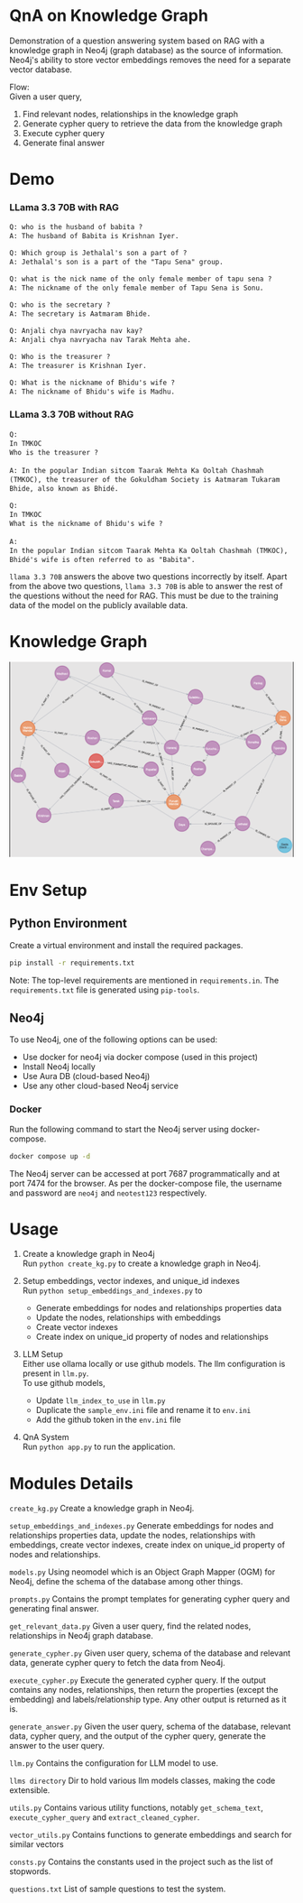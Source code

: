 # QnA on Knowledge Graph
Demonstration of a question answering system based on RAG with a knowledge graph in Neo4j (graph database) as the source of information. Neo4j's ability to store vector embeddings removes the need for a separate vector database.

Flow:  
Given a user query,  
1. Find relevant nodes, relationships in the knowledge graph
2. Generate cypher query to retrieve the data from the knowledge graph
3. Execute cypher query
4. Generate final answer

# Demo
### LLama 3.3 70B with RAG 
```
Q: who is the husband of babita ?
A: The husband of Babita is Krishnan Iyer.
```

```
Q: Which group is Jethalal's son a part of ?
A: Jethalal's son is a part of the "Tapu Sena" group.
```

```
Q: what is the nick name of the only female member of tapu sena ?
A: The nickname of the only female member of Tapu Sena is Sonu.
```

```
Q: who is the secretary ?
A: The secretary is Aatmaram Bhide.
```

```
Q: Anjali chya navryacha nav kay?
A: Anjali chya navryacha nav Tarak Mehta ahe.
```

```
Q: Who is the treasurer ?
A: The treasurer is Krishnan Iyer.
```

```
Q: What is the nickname of Bhidu's wife ?
A: The nickname of Bhidu's wife is Madhu.
```

### LLama 3.3 70B without RAG
```
Q:
In TMKOC
Who is the treasurer ?

A: In the popular Indian sitcom Taarak Mehta Ka Ooltah Chashmah (TMKOC), the treasurer of the Gokuldham Society is Aatmaram Tukaram Bhide, also known as Bhidé.
```
```
Q: 
In TMKOC
What is the nickname of Bhidu's wife ?

A:
In the popular Indian sitcom Taarak Mehta Ka Ooltah Chashmah (TMKOC), Bhidé's wife is often referred to as "Babita".
```

`llama 3.3 70B` answers the above two questions incorrectly by itself.
Apart from the above two questions, `llama 3.3 70B` is able to answer the rest of the questions without the need for RAG. This must be due to the training data of the model on the publicly available data.

# Knowledge Graph
![Knowledge Graph](./public/kg.png)

# Env Setup

## Python Environment
Create a virtual environment and install the required packages.

```bash
pip install -r requirements.txt
```
Note: The top-level requirements are mentioned in `requirements.in`. The `requirements.txt` file is generated using `pip-tools`.

## Neo4j
To use Neo4j, one of the following options can be used:
* Use docker for neo4j via docker compose (used in this project)
* Install Neo4j locally
* Use Aura DB (cloud-based Neo4j)
* Use any other cloud-based Neo4j service

### Docker
Run the following command to start the Neo4j server using docker-compose.
```bash
docker compose up -d
```

The Neo4j server can be accessed at port 7687 programmatically and at port 7474 for the browser.
As per the docker-compose file, the username and password are `neo4j` and `neotest123` respectively.

# Usage
1. Create a knowledge graph in Neo4j  
Run `python create_kg.py` to create a knowledge graph in Neo4j.

2. Setup embeddings, vector indexes, and unique_id indexes  
Run `python setup_embeddings_and_indexes.py` to
    * Generate embeddings for nodes and relationships properties data
    * Update the nodes, relationships with embeddings
    * Create vector indexes
    * Create index on unique_id property of nodes and relationships

3. LLM Setup  
Either use ollama locally or use github models. The llm configuration is present in `llm.py`.   
    To use github models,
    * Update `llm_index_to_use` in `llm.py` 
    * Duplicate the `sample_env.ini` file and rename it to `env.ini`
    * Add the github token in the `env.ini` file

4. QnA System  
Run `python app.py` to run the application.



# Modules Details
`create_kg.py`
Create a knowledge graph in Neo4j.

`setup_embeddings_and_indexes.py`
Generate embeddings for nodes and relationships properties data, update the nodes, relationships with embeddings, create vector indexes, create index on unique_id property of nodes and relationships.

`models.py`
Using neomodel which is an Object Graph Mapper (OGM) for Neo4j, define the schema of the database among other things.

`prompts.py`
Contains the prompt templates for generating cypher query and generating final answer.

`get_relevant_data.py`
Given a user query, find the related nodes, relationships in Neo4j graph database.

`generate_cypher.py` 
Given user query, schema of the database and relevant data, generate cypher query to fetch the data from Neo4j.

`execute_cypher.py`
Execute the generated cypher query. If the output contains any nodes, relationships, then return the properties (except the embedding) and labels/relationship type. Any other output is returned as it is.

`generate_answer.py`
Given the user query, schema of the database, relevant data, cypher query, and the output of the cypher query, generate the answer to the user query.

`llm.py`
Contains the configuration for LLM model to use.

`llms directory`
Dir to hold various llm models classes, making the code extensible.

`utils.py`
Contains various utility functions, notably `get_schema_text`, `execute_cypher_query` and `extract_cleaned_cypher`.

`vector_utils.py`
Contains functions to generate embeddings and search for similar vectors

`consts.py`
Contains the constants used in the project such as the list of stopwords.

`questions.txt`
List of sample questions to test the system.







